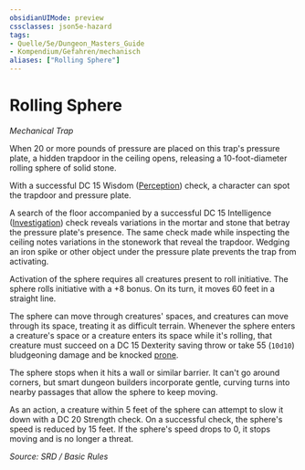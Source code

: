 ```yaml
---
obsidianUIMode: preview
cssclasses: json5e-hazard
tags:
- Quelle/5e/Dungeon_Masters_Guide
- Kompendium/Gefahren/mechanisch
aliases: ["Rolling Sphere"]
---
```

# Rolling Sphere
*Mechanical Trap*  

When 20 or more pounds of pressure are placed on this trap's pressure plate, a hidden trapdoor in the ceiling opens, releasing a 10-foot-diameter rolling sphere of solid stone.

With a successful DC 15 Wisdom ([Perception](rules/skills.md#Perception)) check, a character can spot the trapdoor and pressure plate.

A search of the floor accompanied by a successful DC 15 Intelligence ([Investigation](rules/skills.md#Investigation)) check reveals variations in the mortar and stone that betray the pressure plate's presence. The same check made while inspecting the ceiling notes variations in the stonework that reveal the trapdoor. Wedging an iron spike or other object under the pressure plate prevents the trap from activating.

Activation of the sphere requires all creatures present to roll initiative. The sphere rolls initiative with a +8 bonus. On its turn, it moves 60 feet in a straight line.

The sphere can move through creatures' spaces, and creatures can move through its space, treating it as difficult terrain. Whenever the sphere enters a creature's space or a creature enters its space while it's rolling, that creature must succeed on a DC 15 Dexterity saving throw or take 55 (`10d10`) bludgeoning damage and be knocked [prone](rules/conditions.md#prone).

The sphere stops when it hits a wall or similar barrier. It can't go around corners, but smart dungeon builders incorporate gentle, curving turns into nearby passages that allow the sphere to keep moving.

As an action, a creature within 5 feet of the sphere can attempt to slow it down with a DC 20 Strength check. On a successful check, the sphere's speed is reduced by 15 feet. If the sphere's speed drops to 0, it stops moving and is no longer a threat.

*Source: SRD / Basic Rules*